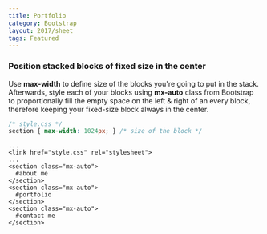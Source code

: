 ```yaml
---
title: Portfolio
category: Bootstrap
layout: 2017/sheet
tags: Featured
---
```


### Position stacked blocks of fixed size in the center
Use __max-width__ to define size of the blocks you're going to put in the stack. Afterwards, style each of your blocks using __mx-auto__ class from Bootstrap to proportionally fill the empty space on the left & right of an every block, therefore keeping your fixed-size block always in the center.
```css
/* style.css */
section { max-width: 1024px; } /* size of the block */
```
    ...
    <link href="style.css" rel="stylesheet">
    ...
    <section class="mx-auto">
      #about me
    </section>
    <section class="mx-auto">
      #portfolio
    </section>
    <section class="mx-auto">
      #contact me
    </section>
